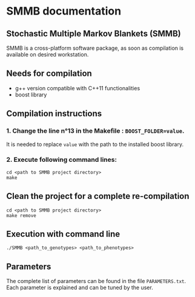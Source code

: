 # SMMB documentation
## Stochastic Multiple Markov Blankets (SMMB)
SMMB is a cross-platform software package, as soon as compilation is available on desired workstation.

## Needs for compilation
* g++ version compatible with C++11 functionalities
* boost library

## Compilation instructions
### 1. Change the line n°13 in the Makefile : `BOOST_FOLDER=value`.
It is needed to replace `value` with the path to the installed boost library.

### 2. Execute following command lines:
    cd <path to SMMB project directory>
    make
    
## Clean the project for a complete re-compilation
    cd <path to SMMB project directory>
    make remove

## Execution with command line
    ./SMMB <path_to_genotypes> <path_to_phenotypes>

## Parameters
The complete list of parameters can be found in the file `PARAMETERS.txt`.
Each parameter is explained and can be tuned by the user.
